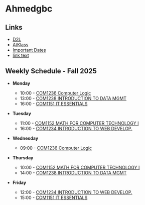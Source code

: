 # Ahmedgbc
## Links
- [D2L](https://learn.georgebrown.ca)
- [AtKlass](https://app.atklass.com)
- [Important Dates](https://www.georgebrown.ca/current-students/important-dates?term=27246&category=131)
- [link text](comp1238.md)

## Weekly Schedule - Fall 2025

- **Monday**
  - 10:00 - [COM1236 Computer Logic](https://learn.georgebrown.ca/d2l/home/416378)  
  - 13:00 - [COM1238 INTRODUCTION TO DATA MGMT](https://learn.georgebrown.ca/d2l/home/412494)  
  - 16:00 - [COM1151 IT ESSENTIALS](https://learn.georgebrown.ca/d2l/home/408347)  

- **Tuesday**
  - 11:00 - [COM1152 MATH FOR COMPUTER TECHNOLOGY I](https://learn.georgebrown.ca/d2l/home/405827)  
  - 16:00 - [COM1234 INTRODUCTION TO WEB DEVELOP.](https://learn.georgebrown.ca/d2l/home/416183)  

- **Wednesday**
  - 09:00 - [COM1236 Computer Logic](https://learn.georgebrown.ca/d2l/home/416378)

- **Thursday**
  - 10:00 - [COM1152 MATH FOR COMPUTER TECHNOLOGY I](https://learn.georgebrown.ca/d2l/home/405827)  
  - 14:00 - [COM1238 INTRODUCTION TO DATA MGMT](https://learn.georgebrown.ca/d2l/home/412494)  

- **Friday**
  - 12:00 - [COM1234 INTRODUCTION TO WEB DEVELOP.](https://learn.georgebrown.ca/d2l/home/416183)
  - 15:00 - [COM1151 IT ESSENTIALS](https://learn.georgebrown.ca/d2l/home/408347)
 

